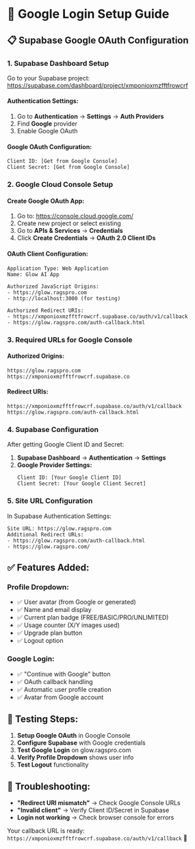 # 🔐 Google Login Setup Guide

## 📋 Supabase Google OAuth Configuration

### 1. **Supabase Dashboard Setup**

Go to your Supabase project: https://supabase.com/dashboard/project/xmponioxmzfftfrowcrf

#### **Authentication Settings:**
1. Go to **Authentication** → **Settings** → **Auth Providers**
2. Find **Google** provider
3. Enable Google OAuth

#### **Google OAuth Configuration:**
```
Client ID: [Get from Google Console]
Client Secret: [Get from Google Console]
```

### 2. **Google Cloud Console Setup**

#### **Create Google OAuth App:**
1. Go to: https://console.cloud.google.com/
2. Create new project or select existing
3. Go to **APIs & Services** → **Credentials**
4. Click **Create Credentials** → **OAuth 2.0 Client IDs**

#### **OAuth Client Configuration:**
```
Application Type: Web Application
Name: Glow AI App

Authorized JavaScript Origins:
- https://glow.ragspro.com
- http://localhost:3000 (for testing)

Authorized Redirect URIs:
- https://xmponioxmzfftfrowcrf.supabase.co/auth/v1/callback
- https://glow.ragspro.com/auth-callback.html
```

### 3. **Required URLs for Google Console**

#### **Authorized Origins:**
```
https://glow.ragspro.com
https://xmponioxmzfftfrowcrf.supabase.co
```

#### **Redirect URIs:**
```
https://xmponioxmzfftfrowcrf.supabase.co/auth/v1/callback
https://glow.ragspro.com/auth-callback.html
```

### 4. **Supabase Configuration**

After getting Google Client ID and Secret:

1. **Supabase Dashboard** → **Authentication** → **Settings**
2. **Google Provider Settings:**
   ```
   Client ID: [Your Google Client ID]
   Client Secret: [Your Google Client Secret]
   ```

### 5. **Site URL Configuration**

In Supabase Authentication Settings:
```
Site URL: https://glow.ragspro.com
Additional Redirect URLs:
- https://glow.ragspro.com/auth-callback.html
- https://glow.ragspro.com/
```

## ✅ **Features Added:**

### **Profile Dropdown:**
- ✅ User avatar (from Google or generated)
- ✅ Name and email display
- ✅ Current plan badge (FREE/BASIC/PRO/UNLIMITED)
- ✅ Usage counter (X/Y images used)
- ✅ Upgrade plan button
- ✅ Logout option

### **Google Login:**
- ✅ "Continue with Google" button
- ✅ OAuth callback handling
- ✅ Automatic user profile creation
- ✅ Avatar from Google account

## 🚀 **Testing Steps:**

1. **Setup Google OAuth** in Google Console
2. **Configure Supabase** with Google credentials
3. **Test Google Login** on glow.ragspro.com
4. **Verify Profile Dropdown** shows user info
5. **Test Logout** functionality

## 🔧 **Troubleshooting:**

- **"Redirect URI mismatch"** → Check Google Console URLs
- **"Invalid client"** → Verify Client ID/Secret in Supabase
- **Login not working** → Check browser console for errors

Your callback URL is ready: `https://xmponioxmzfftfrowcrf.supabase.co/auth/v1/callback` 🎯